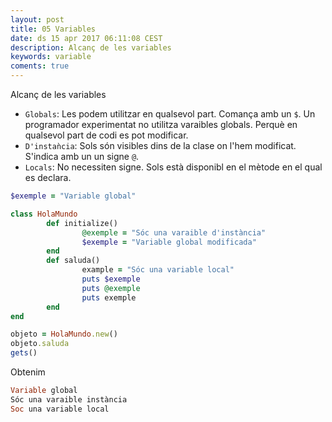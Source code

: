 ```yaml
---
layout: post
title: 05 Variables
date: ds 15 apr 2017 06:11:08 CEST 
description: Alcanç de les variables 
keywords: variable
coments: true
---
```


Alcanç de les variables

- `Globals`: Les podem utilitzar en qualsevol part. Comança amb un `$`. Un programador experimentat no utilitza varaibles globals. Perquè en qualsevol part de codi es pot modificar.
- `D'instaǹcia`: Sols són visibles dins de la clase on l'hem modificat. S'indica amb un un signe `@`.
- `Locals`: No necessiten signe. Sols està disponibl en el mètode en el qual es declara.

```ruby
$exemple = "Variable global"

class HolaMundo
        def initialize()
                @exemple = "Sóc una varaible d'instància"
                $exemple = "Variable global modificada"
        end
        def saluda()
                example = "Sóc una variable local"
                puts $exemple
                puts @exemple
                puts exemple
        end
end

objeto = HolaMundo.new()
objeto.saluda
gets()
```

Obtenim

```ruby
Variable global
Sóc una varaible instància
Soc una variable local
```
